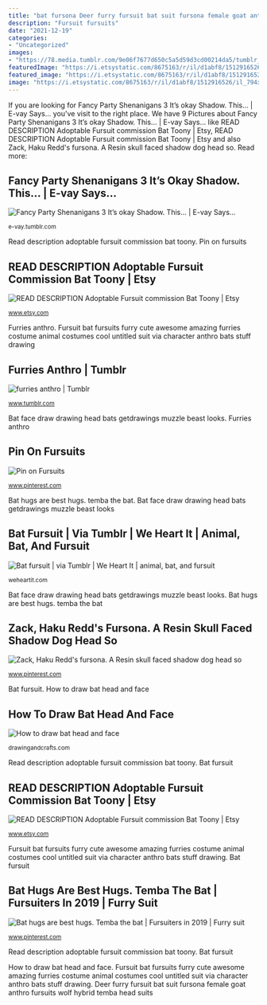 ```yaml
---
title: "bat fursona Deer furry fursuit bat suit fursona female goat anthro fursuits wolf hybrid temba head suits"
description: "Fursuit fursuits"
date: "2021-12-19"
categories:
- "Uncategorized"
images:
- "https://78.media.tumblr.com/9e06f7677d650c5a5d59d3cd00214da5/tumblr_nlszfq3FSu1rw7106o9_r1_1280.png"
featuredImage: "https://i.etsystatic.com/8675163/r/il/d1abf8/1512916526/il_570xN.1512916526_kay5.jpg"
featured_image: "https://i.etsystatic.com/8675163/r/il/d1abf8/1512916526/il_570xN.1512916526_kay5.jpg"
image: "https://i.etsystatic.com/8675163/r/il/d1abf8/1512916526/il_794xN.1512916526_kay5.jpg"
---
```


If you are looking for Fancy Party Shenanigans 3 It’s okay Shadow. This... | E-vay Says... you've visit to the right place. We have 9 Pictures about Fancy Party Shenanigans 3 It’s okay Shadow. This... | E-vay Says... like READ DESCRIPTION Adoptable Fursuit commission Bat Toony | Etsy, READ DESCRIPTION Adoptable Fursuit commission Bat Toony | Etsy and also Zack, Haku Redd&#039;s fursona. A Resin skull faced shadow dog head so. Read more:

## Fancy Party Shenanigans 3 It’s Okay Shadow. This... | E-vay Says...

![Fancy Party Shenanigans 3 It’s okay Shadow. This... | E-vay Says...](https://78.media.tumblr.com/9e06f7677d650c5a5d59d3cd00214da5/tumblr_nlszfq3FSu1rw7106o9_r1_1280.png "Pin on fursuits")

<small>e-vay.tumblr.com</small>

Read description adoptable fursuit commission bat toony. Pin on fursuits

## READ DESCRIPTION Adoptable Fursuit Commission Bat Toony | Etsy

![READ DESCRIPTION Adoptable Fursuit commission Bat Toony | Etsy](https://i.etsystatic.com/8675163/r/il/d1abf8/1512916526/il_794xN.1512916526_kay5.jpg "Furries anthro")

<small>www.etsy.com</small>

Furries anthro. Fursuit bat fursuits furry cute awesome amazing furries costume animal costumes cool untitled suit via character anthro bats stuff drawing

## Furries Anthro | Tumblr

![furries anthro | Tumblr](https://64.media.tumblr.com/97ba48d38b59ceef8a8808e057db35d9/2df157131d24b5e4-6c/s2560x500/16e846a99352fda5c775fd74207206ed5eef1d1f.png "Read description adoptable fursuit commission bat toony")

<small>www.tumblr.com</small>

Bat face draw drawing head bats getdrawings muzzle beast looks. Furries anthro

## Pin On Fursuits

![Pin on Fursuits](https://i.pinimg.com/originals/44/c2/da/44c2dad54e84fced479bdd4a94f08a7a.jpg "Fursuit fursuits")

<small>www.pinterest.com</small>

Bat hugs are best hugs. temba the bat. Bat face draw drawing head bats getdrawings muzzle beast looks

## Bat Fursuit | Via Tumblr | We Heart It | Animal, Bat, And Fursuit

![Bat fursuit | via Tumblr | We Heart It | animal, bat, and fursuit](http://data.whicdn.com/images/111421078/original.jpg "Fursuit fursona scp skulldog shadow haku fursuits")

<small>weheartit.com</small>

Bat face draw drawing head bats getdrawings muzzle beast looks. Bat hugs are best hugs. temba the bat

## Zack, Haku Redd&#039;s Fursona. A Resin Skull Faced Shadow Dog Head So

![Zack, Haku Redd&#039;s fursona. A Resin skull faced shadow dog head so](https://i.pinimg.com/originals/e3/13/6e/e3136e2844f7337bfd552d638ad01baf.jpg "Bat fursuit")

<small>www.pinterest.com</small>

Bat fursuit. How to draw bat head and face

## How To Draw Bat Head And Face

![How to draw bat head and face](http://drawingandcrafts.com/wp-content/uploads/2017/06/Bat-drawing-045.jpg "Fursuit fursuits")

<small>drawingandcrafts.com</small>

Read description adoptable fursuit commission bat toony. Bat fursuit

## READ DESCRIPTION Adoptable Fursuit Commission Bat Toony | Etsy

![READ DESCRIPTION Adoptable Fursuit commission Bat Toony | Etsy](https://i.etsystatic.com/8675163/r/il/d1abf8/1512916526/il_570xN.1512916526_kay5.jpg "Fursuit toony fursona adoptables adoptable")

<small>www.etsy.com</small>

Fursuit bat fursuits furry cute awesome amazing furries costume animal costumes cool untitled suit via character anthro bats stuff drawing. Bat fursuit

## Bat Hugs Are Best Hugs. Temba The Bat | Fursuiters In 2019 | Furry Suit

![Bat hugs are best hugs. Temba the bat | Fursuiters in 2019 | Furry suit](https://i.pinimg.com/236x/d9/69/6d/d9696d558e81b5f2cf68d088ea17829a.jpg?nii=t "Read description adoptable fursuit commission bat toony")

<small>www.pinterest.com</small>

Read description adoptable fursuit commission bat toony. Bat fursuit

How to draw bat head and face. Fursuit bat fursuits furry cute awesome amazing furries costume animal costumes cool untitled suit via character anthro bats stuff drawing. Deer furry fursuit bat suit fursona female goat anthro fursuits wolf hybrid temba head suits
